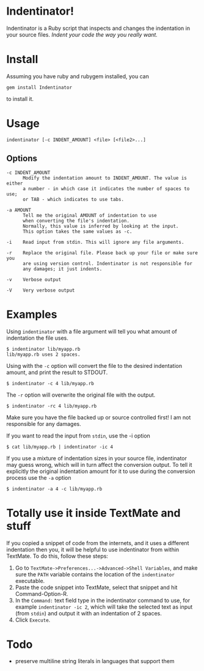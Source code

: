 Indentinator!
=============

Indentinator is a Ruby script that inspects and changes the indentation in
your source files. _Indent your code the way you really want._

Install
=======

Assuming you have ruby and rubygem installed, you can

	gem install Indentinator
	
to install it.

Usage 
=====
  
    indentinator [-c INDENT_AMOUNT] <file> [<file2>...]
  
Options
-------
  
	-c INDENT_AMOUNT
	      Modify the indentation amount to INDENT_AMOUNT. The value is either
		  a number - in which case it indicates the number of spaces to use; 
		  or TAB - which indicates to use tabs.
      
	-a AMOUNT
	      Tell me the original AMOUNT of indentation to use 
	      when converting the file's indentation. 
	      Normally, this value is inferred by looking at the input.
		  This option takes the same values as -c.
      
	-i    Read input from stdin. This will ignore any file arguments.
      
	-r    Replace the original file. Please back up your file or make sure you
	      are using version control. Indentinator is not responsible for
	      any damages; it just indents.
      
	-v    Verbose output

	-V    Very verbose output

Examples
========

Using `indentinator` with a file argument will tell you what amount of indentation the file uses.

	$ indentinator lib/myapp.rb 
	lib/myapp.rb uses 2 spaces.
	
Using with the `-c` option will convert the file to the desired indentation amount, and print the result to STDOUT.

	$ indentinator -c 4 lib/myapp.rb
	
The `-r` option will overwrite the original file with the output.

	$ indentinator -rc 4 lib/myapp.rb
	
Make sure you have the file backed up or source controlled first! I am not
responsible for any damages.

If you want to read the input from `stdin`, use the -i option

	$ cat lib/myapp.rb | indentinator -ic 4
	
If you use a mixture of indentation sizes in your source file, indentinator may guess wrong, which will in turn affect the conversion output. To tell it
explicitly the original indentation amount for it to use during the conversion 
process use the `-a` option

	$ indentinator -a 4 -c lib/myapp.rb
	
Totally use it inside TextMate and stuff
========================================

If you copied a snippet of code from the internets, and it uses a different
indentation then you, it will be helpful to use indentinator from within TextMate. To do this, follow these steps:

1. Go to `TextMate->Preferences...->Advanced->Shell Variables`, and make sure
   the `PATH` variable contains the location of the `indentinator` executable.
2. Paste the code snippet into TextMate, select that snippet and hit Command-Option-R. 
3. In the `Command:` text field type in the indentinator command to use, for
   example `indentinator -ic 2`, which will take the selected text as input
   (from `stdin`) and output it with an indentation of 2 spaces.
4. Click `Execute`.
	
Todo
====

- preserve multiline string literals in languages that support them